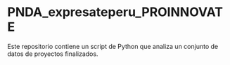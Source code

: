 # PNDA_expresateperu_PROINNOVATE
Este repositorio contiene un script de Python que analiza un conjunto de datos de proyectos finalizados. 
